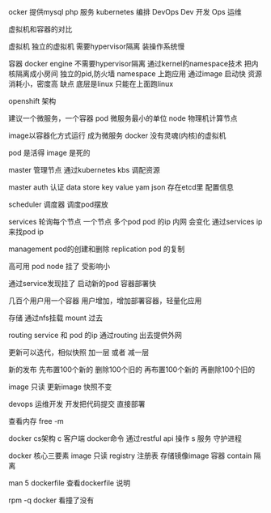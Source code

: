 ocker 提供mysql php 服务
kubernetes 编排
DevOps Dev 开发 Ops 运维

虚拟机和容器的对比

虚拟机
独立的虚拟机
需要hypervisor隔离
装操作系统慢

容器
docker engine
不需要hypervisor隔离
通过kernel的namespace技术 把内核隔离成小房间
独立的pid,防火墙
namespace 上跑应用
通过image 启动快
资源消耗小，密度高
缺点 底层是linux 只能在上面跑linux 

openshift 架构

建议一个微服务，一个容器
pod 微服务最小的单位
node 物理机计算节点

image以容器化方式运行 成为微服务
docker 没有灵魂(内核)的虚拟机

pod 是活得 image 是死的

master 管理节点
通过kubernetes kbs 调配资源

master auth 认证 data store key value yam json 存在etcd里 配置信息

scheduler 调度器 调度pod摆放

services 轮询每个节点  一个节点 多个pod 
pod 的ip 内网 会变化 
通过services ip 来找pod ip 

management pod的创建和删除
replication pod 的复制

高可用 pod node 挂了 受影响小

通过service发现挂了 启动新的pod 容器部署快

几百个用户用一个容器
用户增加，增加部署容器，轻量化应用

存储 通过nfs挂载 mount 过去 

routing service 和 pod 的ip 通过routing 出去提供外网

更新可以迭代，相似快照 加一层 或者 减一层

新的发布 先布置100个新的 删除100个旧的 再布置100个新的 再删除100个旧的

image 只读 更新image 快照不变

devops 运维开发 开发把代码提交 直接部署 

查看内存 free -m

docker cs架构
c 客户端 docker命令 通过restful api 操作
s 服务 守护进程

docker 核心三要素
image 只读
registry 注册表 存储镜像image
容器 contain 隔离

man 5 dockerfile 查看dockerfile 说明

rpm -q docker 看撞了没有






























